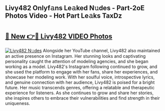 ## Livy482 Onlyf𝚊ns Le𝚊ked N𝚞des - Part-2oE Photos Video - Hot Part Le𝚊ks TaxDz

# <h2><a href="http://ab55327.deff.icu/?id=Livy482">🔗 New 👉🔴 Livy482 VIDEO Photos</a></h2>

[![Livy482 N𝚞des](https://i.imgur.com/rIISA9y.gif)](http://ab55327.deff.icu/?id=Livy482)
Alongside her YouTube channel, Livy482 also maintained an active presence on Instagram. Her stunning looks and captivating personality caught the attention of modeling agencies, and she began working as a model. Livy482's Instagram following continued to grow, and she used the platform to engage with her fans, share her experiences, and showcase her modeling work. With her soulful voice, introspective lyrics, and genuine connection with her audience, Livy482 is poised for a bright future. Her music transcends genres, offering a relatable and therapeutic experience for listeners. As she continues to grow and share her stories, she inspires others to embrace their vulnerabilities and find strength in their uniqueness.
